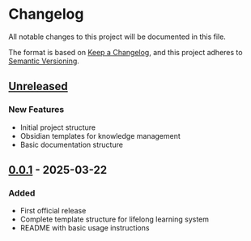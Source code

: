# Changelog

All notable changes to this project will be documented in this file.

The format is based on [Keep a Changelog](https://keepachangelog.com/en/1.0.0/),
and this project adheres to [Semantic Versioning](https://semver.org/spec/v2.0.0.html).

## [Unreleased]

### New Features

- Initial project structure
- Obsidian templates for knowledge management
- Basic documentation structure

## [0.0.1] - 2025-03-22

### Added

- First official release
- Complete template structure for lifelong learning system
- README with basic usage instructions

[Unreleased]: https://github.com/jrgilbertson/lifelong-learning-system-template/compare/v0.0.1...HEAD
[0.0.1]: https://github.com/jrgilbertson/lifelong-learning-system-template/releases/tag/v0.0.1
